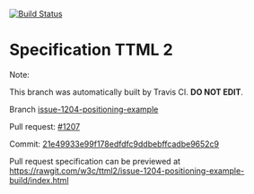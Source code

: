 [![Build Status](https://travis-ci.org/w3c/ttml2.svg?branch=issue-1204-positioning-example)](https://travis-ci.org/w3c/ttml2)


# Specification TTML 2


Note:


This branch was automatically built by Travis CI. <b>DO NOT EDIT</b>.


 Branch [issue-1204-positioning-example](https://github.com/w3c/ttml2/tree/issue-1204-positioning-example)


 Pull request: [#1207](https://github.com/w3c/ttml2/pull/1207)


 Commit: [21e49933e99f178edfdfc9ddbebffcadbe9652c9](https://github.com/w3c/ttml2/commit/21e49933e99f178edfdfc9ddbebffcadbe9652c9)

Pull request specification can be previewed at https://rawgit.com/w3c/ttml2/issue-1204-positioning-example-build/index.html



